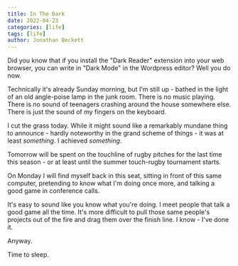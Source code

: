 ```yaml
---
title: In The Dark
date: 2022-04-23
categories: [life]
tags: [life]
author: Jonathan Beckett
---
```


Did you know that if you install the "Dark Reader" extension into your web browser, you can write in "Dark Mode" in the Wordpress editor? Well you do now.

Technically it's already Sunday morning, but I'm still up - bathed in the light of an old angle-poise lamp in the junk room. There is no music playing. There is no sound of teenagers crashing around the house somewhere else. There is just the sound of my fingers on the keyboard.

I cut the grass today. While it might sound like a remarkably mundane thing to announce - hardly noteworthy in the grand scheme of things - it was at least *something*. I achieved *something*.

Tomorrow will be spent on the touchline of rugby pitches for the last time this season - or at least until the summer touch-rugby tournament starts.

On Monday I will find myself back in this seat, sitting in front of this same computer, pretending to know what I'm doing once more, and talking a good game in conference calls.

It's easy to sound like you know what you're doing. I meet people that talk a good game all the time. It's more difficult to pull those same people's projects out of the fire and drag them over the finish line. I know - I've done it.

Anyway.

Time to sleep.